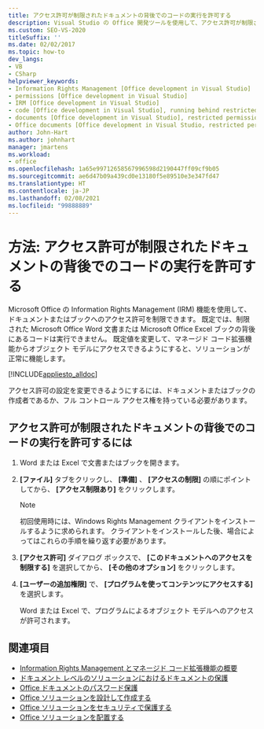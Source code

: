 ```yaml
---
title: アクセス許可が制限されたドキュメントの背後でのコードの実行を許可する
description: Visual Studio の Office 開発ツールを使用して、アクセス許可が制限されたドキュメントの背後でコードを実行できるようにする方法について説明します。
ms.custom: SEO-VS-2020
titleSuffix: ''
ms.date: 02/02/2017
ms.topic: how-to
dev_langs:
- VB
- CSharp
helpviewer_keywords:
- Information Rights Management [Office development in Visual Studio]
- permissions [Office development in Visual Studio]
- IRM [Office development in Visual Studio]
- code [Office development in Visual Studio], running behind restricted documents
- documents [Office development in Visual Studio], restricted permissions
- Office documents [Office development in Visual Studio, restricted permissions
author: John-Hart
ms.author: johnhart
manager: jmartens
ms.workload:
- office
ms.openlocfilehash: 1a65e99712658567996598d2190447ff09cf9b05
ms.sourcegitcommit: ae6d47b09a439cd0e13180f5e89510e3e347fd47
ms.translationtype: HT
ms.contentlocale: ja-JP
ms.lasthandoff: 02/08/2021
ms.locfileid: "99888889"
---
```

# <a name="how-to-permit-code-to-run-behind-documents-with-restricted-permissions"></a>方法: アクセス許可が制限されたドキュメントの背後でのコードの実行を許可する
  Microsoft Office の Information Rights Management (IRM) 機能を使用して、ドキュメントまたはブックへのアクセス許可を制限できます。 既定では、制限された Microsoft Office Word 文書または Microsoft Office Excel ブックの背後にあるコードは実行できません。 既定値を変更して、マネージド コード拡張機能からオブジェクト モデルにアクセスできるようにすると、ソリューションが正常に機能します。

 [!INCLUDE[appliesto_alldoc](../vsto/includes/appliesto-alldoc-md.md)]

 アクセス許可の設定を変更できるようにするには、ドキュメントまたはブックの作成者であるか、フル コントロール アクセス権を持っている必要があります。

## <a name="to-permit-code-to-run-behind-documents-with-restricted-permissions"></a>アクセス許可が制限されたドキュメントの背後でのコードの実行を許可するには

1. Word または Excel で文書またはブックを開きます。

2. **[ファイル]** タブをクリックし、 **[準備]** 、 **[アクセスの制限]** の順にポイントしてから、 **[アクセス制限あり]** をクリックします。

   > [!NOTE]
   > 初回使用時には、Windows Rights Management クライアントをインストールするように求められます。 クライアントをインストールした後、場合によってはこれらの手順を繰り返す必要があります。

3. **[アクセス許可]** ダイアログ ボックスで、 **[このドキュメントへのアクセスを制限する]** を選択してから、 **[その他のオプション]** をクリックします。

4. **[ユーザーの追加権限]** で、 **[プログラムを使ってコンテンツにアクセスする]** を選択します。

   Word または Excel で、プログラムによるオブジェクト モデルへのアクセスが許可されます。

## <a name="see-also"></a>関連項目
- [Information Rights Management とマネージド コード拡張機能の概要](../vsto/information-rights-management-and-managed-code-extensions-overview.md)
- [ドキュメント レベルのソリューションにおけるドキュメントの保護](../vsto/document-protection-in-document-level-solutions.md)
- [Office ドキュメントのパスワード保護](../vsto/password-protection-on-office-documents.md)
- [Office ソリューションを設計して作成する](../vsto/designing-and-creating-office-solutions.md)
- [Office ソリューションをセキュリティで保護する](../vsto/securing-office-solutions.md)
- [Office ソリューションを配置する](../vsto/deploying-an-office-solution.md)
